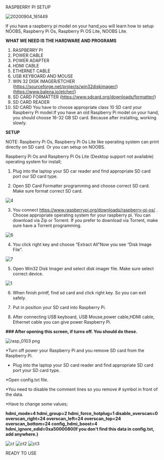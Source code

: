  RASPBERRY PI SETUP

 
![20200904_161449](https://user-images.githubusercontent.com/64540298/92244199-46187080-eecb-11ea-87e0-3cfe396f3e1c.jpg)


If you have a raspberry pi model  on your hand,you will learn how to setup NOOBS, Raspberry Pi Os, Raspberry Pi OS Lite, NOOBS Lite.  

**WHAT WE NEED IS THE HARDWARE AND PROGRAMS**

1.	RASPBERRY PI
2.	POWER CABLE
3.	POWER ADAPTER
4.	HDMI CABLE
5.	ETHERNET CABLE
6.	USB KEYBOARD AND MOUSE
7.	WIN 32 DISK IMAGER/ETCHER  (https://sourceforge.net/projects/win32diskimager/)  (https://www.balena.io/etcher/)
8.	SD CARD FORMATTER (https://www.sdcard.org/downloads/formatter/)
9.	SD CARD READER
10.	SD CARD 
You have to choose appropriate class 10 SD card your Raspberry Pi model.If you have an old Raspberry Pi model on your hand, you should choose 16-32 GB SD card. Because after installing, working slowly.

**SETUP**

NOTE: Raspberry Pi Os, Raspberry Pi Os Lite like operating system can print directly  on SD card. Or you can setup on NOOBS.

Raspberry Pi Os and Raspberry Pi Os Lite (Desktop support not available) operating system for install;

1.	Plug into the laptop your SD car reader and find appropriate SD card port our SD card type.

2.	Open SD Card Formatter programming and choose correct SD card. Make sure format correct SD card.


![4](https://user-images.githubusercontent.com/64540298/92241812-84139580-eec7-11ea-9af1-7c13256d7ea3.PNG)


3.	You connect https://www.raspberrypi.org/downloads/raspberry-pi-os/ . Choose appropriate operating system for your raspberry pi. You  can download via Zip or Torrent. If you prefer to download via Torrent, make sure have a Torrent programming.

 
![6](https://user-images.githubusercontent.com/64540298/92241734-66dec700-eec7-11ea-8e61-9580db89a506.PNG)


4.	You click right key and choose “Extract All”Now you see “Disk Image File”.


 ![7](https://user-images.githubusercontent.com/64540298/92241762-7231f280-eec7-11ea-9c67-b21ee1c96e14.PNG)



5.	Open Win32 Disk Imager and select disk imager file. Make sure select correct device.


 ![1](https://user-images.githubusercontent.com/64540298/92241902-a73e4500-eec7-11ea-89e4-85f3c7d2b97f.PNG)


6.	When finish printf, find sd card and click right key. So you can exit safely.

7.	Put in position your SD card into Raspberry Pi.

8.	After connecting USB keyboard, USB Mouse,power cable,HDMI cable, Ethernet cable you can give power Raspberry Pi.


**### After opening this screen, if turns off. You should do these.**


![rasp_0103 png](https://user-images.githubusercontent.com/64540298/92242072-ed93a400-eec7-11ea-9f77-1dc3f0093a74.jpg)


*Turn off power your Raspberry Pi and you remove SD card from the Raspberry Pi.

* Plug into the laptop your SD card reader and find appropriate SD card  port your SD card type.

*Open config.txt file.

*You need to disable the comment lines so you remove # symbol in front of the data.

*Have to change some values;

**hdmi_mode=4
hdmi_group=2
hdmi_force_hotplug=1
disable_overscan=0
overscan_right=24
overscan_left=24
overscan_top=24	
overscan_bottom=24
config_hdmi_boost=4
hdmi_ignore_edid=0xa5000080(If you don’t find this data in config.txt, add anywhere.)**


![ct](https://user-images.githubusercontent.com/64540298/92242281-3ba8a780-eec8-11ea-9f1d-6f5be4e6b4c4.PNG)
![ct2](https://user-images.githubusercontent.com/64540298/92242291-3e0b0180-eec8-11ea-98e6-381467f79ca6.PNG)
![ct3](https://user-images.githubusercontent.com/64540298/92242301-406d5b80-eec8-11ea-92aa-58e002d27b5b.PNG)





READY TO USE
